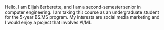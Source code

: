 Hello, I am Elijah Berberette, and I am a second-semester senior in computer engineering. I am taking this course as an undergraduate student for the 5-year BS/MS program. My interests are social media marketing and I would enjoy a project that involves AI/ML.
